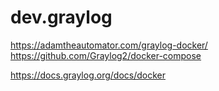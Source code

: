 # dev.graylog
https://adamtheautomator.com/graylog-docker/
https://github.com/Graylog2/docker-compose

https://docs.graylog.org/docs/docker
